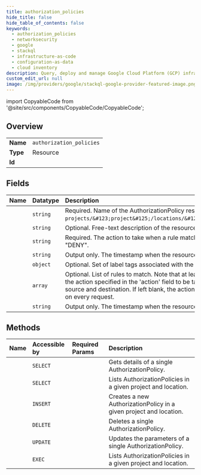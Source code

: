 ```yaml
---
title: authorization_policies
hide_title: false
hide_table_of_contents: false
keywords:
  - authorization_policies
  - networksecurity
  - google    
  - stackql
  - infrastructure-as-code
  - configuration-as-data
  - cloud inventory
description: Query, deploy and manage Google Cloud Platform (GCP) infrastructure and resources using SQL
custom_edit_url: null
image: /img/providers/google/stackql-google-provider-featured-image.png
---
```


import CopyableCode from '@site/src/components/CopyableCode/CopyableCode';




## Overview
<table><tbody>
<tr><td><b>Name</b></td><td><code>authorization_policies</code></td></tr>
<tr><td><b>Type</b></td><td>Resource</td></tr>
<tr><td><b>Id</b></td><td><CopyableCode code="google.networksecurity.authorization_policies" /></td></tr>
</tbody></table>

## Fields
| Name | Datatype | Description |
|:-----|:---------|:------------|
| <CopyableCode code="name" /> | `string` | Required. Name of the AuthorizationPolicy resource. It matches pattern `projects/&#123;project&#125;/locations/&#123;location&#125;/authorizationPolicies/`. |
| <CopyableCode code="description" /> | `string` | Optional. Free-text description of the resource. |
| <CopyableCode code="action" /> | `string` | Required. The action to take when a rule match is found. Possible values are "ALLOW" or "DENY". |
| <CopyableCode code="createTime" /> | `string` | Output only. The timestamp when the resource was created. |
| <CopyableCode code="labels" /> | `object` | Optional. Set of label tags associated with the AuthorizationPolicy resource. |
| <CopyableCode code="rules" /> | `array` | Optional. List of rules to match. Note that at least one of the rules must match in order for the action specified in the 'action' field to be taken. A rule is a match if there is a matching source and destination. If left blank, the action specified in the `action` field will be applied on every request. |
| <CopyableCode code="updateTime" /> | `string` | Output only. The timestamp when the resource was updated. |
## Methods
| Name | Accessible by | Required Params | Description |
|:-----|:--------------|:----------------|:------------|
| <CopyableCode code="projects_locations_authorization_policies_get" /> | `SELECT` | <CopyableCode code="authorizationPoliciesId, locationsId, projectsId" /> | Gets details of a single AuthorizationPolicy. |
| <CopyableCode code="projects_locations_authorization_policies_list" /> | `SELECT` | <CopyableCode code="locationsId, projectsId" /> | Lists AuthorizationPolicies in a given project and location. |
| <CopyableCode code="projects_locations_authorization_policies_create" /> | `INSERT` | <CopyableCode code="locationsId, projectsId" /> | Creates a new AuthorizationPolicy in a given project and location. |
| <CopyableCode code="projects_locations_authorization_policies_delete" /> | `DELETE` | <CopyableCode code="authorizationPoliciesId, locationsId, projectsId" /> | Deletes a single AuthorizationPolicy. |
| <CopyableCode code="projects_locations_authorization_policies_patch" /> | `UPDATE` | <CopyableCode code="authorizationPoliciesId, locationsId, projectsId" /> | Updates the parameters of a single AuthorizationPolicy. |
| <CopyableCode code="_projects_locations_authorization_policies_list" /> | `EXEC` | <CopyableCode code="locationsId, projectsId" /> | Lists AuthorizationPolicies in a given project and location. |
